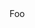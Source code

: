 <!doctype html>
<html>
  <head>
    <title>Delegate</title>
  </head>
  <body>
    Foo
  </body>
</html>
